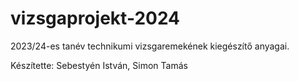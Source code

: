# vizsgaprojekt-2024
2023/24-es tanév technikumi vizsgaremekének kiegészítő anyagai.

Készítette: Sebestyén István, Simon Tamás
